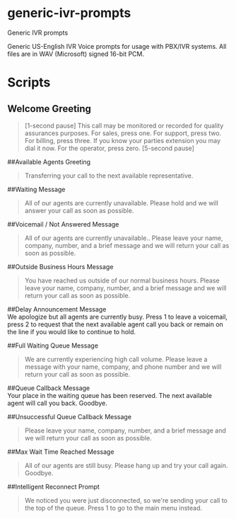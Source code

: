 # generic-ivr-prompts
Generic IVR prompts

Generic US-English IVR Voice prompts for usage with PBX/IVR systems.  All files are in WAV (Microsoft) signed 16-bit PCM.


# Scripts
## Welcome Greeting
> [1-second pause] This call may be monitored or recorded for quality assurances purposes. For sales, press one. For support, press two. For billing, press three.  If you know your parties extension you may dial it now. For the operator, press zero. [5-second pause]

##Available Agents Greeting	
>Transferring your call to the next available representative.

##Waiting Message	
>All of our agents are currently unavailable. Please hold and we will answer your call as soon as possible.

##Voicemail / Not Answered Message	
>All of our agents are currently unavailable.. Please leave your name, company, number, and a brief message and we will return your call as soon as possible.

##Outside Business Hours Message	
>You have reached us outside of our normal business hours.  Please leave your name, company, number, and a brief message and we will return your call as soon as possible.

##Delay Announcement Message	
We apologize but all agents are currently busy. Press 1 to leave a voicemail, press 2 to request that the next available agent call you back or remain on the line if you would like to continue to hold.

##Full Waiting Queue Message	
>We are currently experiencing high call volume. Please leave a message with your name, company, and phone number and we will return your call as soon as possible.

##Queue Callback Message	
Your place in the waiting queue has been reserved. The next available agent will call you back. Goodbye.

##Unsuccessful Queue Callback Message	
>Please leave your name, company, number, and a brief message and we will return your call as soon as possible.

##Max Wait Time Reached Message	
>All of our agents are still busy. Please hang up and try your call again.  Goodbye.

##Intelligent Reconnect Prompt	
>We noticed you were just disconnected, so we're sending your call to the top of the queue. Press 1 to go to the main menu instead.
